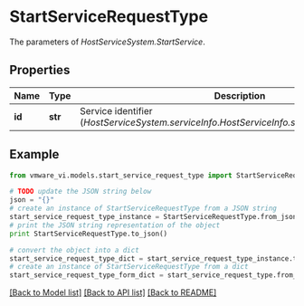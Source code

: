 # StartServiceRequestType

The parameters of *HostServiceSystem.StartService*. 

## Properties
Name | Type | Description | Notes
------------ | ------------- | ------------- | -------------
**id** | **str** | Service identifier (*HostServiceSystem.serviceInfo*.*HostServiceInfo.service*.*HostService.key*).  | 

## Example

```python
from vmware_vi.models.start_service_request_type import StartServiceRequestType

# TODO update the JSON string below
json = "{}"
# create an instance of StartServiceRequestType from a JSON string
start_service_request_type_instance = StartServiceRequestType.from_json(json)
# print the JSON string representation of the object
print StartServiceRequestType.to_json()

# convert the object into a dict
start_service_request_type_dict = start_service_request_type_instance.to_dict()
# create an instance of StartServiceRequestType from a dict
start_service_request_type_form_dict = start_service_request_type.from_dict(start_service_request_type_dict)
```
[[Back to Model list]](../README.md#documentation-for-models) [[Back to API list]](../README.md#documentation-for-api-endpoints) [[Back to README]](../README.md)


